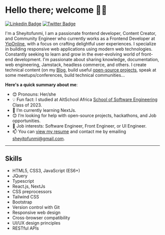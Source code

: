 # Hello there; welcome 👋🏾

[![Linkedin Badge](https://img.shields.io/badge/-sheyitofunmi-blue?style=for-the-badge&logo=Linkedin&logoColor=white&link=https://www.linkedin.com/in/ajewole-j-oluwaseyi-71b726235/)](https://www.linkedin.com/in/ajewole-j-oluwaseyi-71b726235/) [![Twitter Badge](https://img.shields.io/badge/-@sheyitofunmi-1ca0f1?style=for-the-badge&logo=twitter&logoColor=white&link=https://twitter.com/sheyitofunmi)](https://twitter.com/sheyitofunmi)

I'm a Sheyitofunmi, I am a passionate frontend developer, Content Creator, and Community Engineer who currently works as a Frontend Developer at [YipOnline](https://www.yiponline.com/), with a focus on crafting delightful user experiences. I specialize in building responsive web applications using modern web technologies. Constantly seeking to learn and grow in the ever-evolving world of front-end development.  I'm passionate about sharing knowledge, documentation, web engineering, Jamstack, headless commerce, and others. I create technical content (on my [Blog](https://medium.com/@sheyitofunmi22), build useful [open-source projects](https://github.com/AritDeveloperCircle/findyourpeople), speak at some meetups/conferences, build technical communities...

**Here's a quick summary about me**:

- 😊 Pronouns: Her/she
- 💡 Fun fact: I studied at AltSchool Africa [School of Software Engineering](https://altschoolafrica.com/schools/engineering) Class of 2023.
- 🌱 I’m currently learning NextJs.
- 😊 I’m looking for help with open-source projects, hackathons, and Job opportunities.
- 💼 Job interests: Software Engineer, Front Engineer, or UI Engineer.
- 📫 You can [view my resume](https://flowcv.com/resume/uw2p8logp7) and contact me by emailing sheyitofunmi@gmail.com.

---

 ## Skills

- HTML5, CSS3, JavaScript (ES6+)
-  JQuery
- Typescript 
- React.js, NextJs
- CSS preprocessors
- Tailwind CSS
- Bootstrap
- Version control with Git
- Responsive web design
- Cross-browser compatibility
- UI/UX design principles
- RESTful APIs


